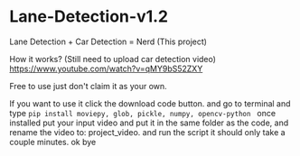 # Lane-Detection-v1.2

Lane Detection + Car Detection = Nerd (This project)

How it works? (Still need to upload car detection video) https://www.youtube.com/watch?v=qMY9bS52ZXY


Free to use just don't claim it as your own.


If you want to use it click the download code button. and go to terminal and type 
```pip install moviepy, glob, pickle, numpy, opencv-python ``` 
once installed put your input video and put it in the same folder as the code, and rename the video to: project_video.
and run the script it should only take a couple minutes. ok bye


